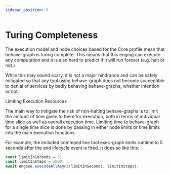 ```yaml
---
sidebar_position: 6
---
```


# Turing Completeness

The execution model and node choices based for the Core profile mean that behave-graph is turing complete.  This means that this enging can execute any computation and it is also hard to predict if it will run forever (e.g. halt or not.)

While this may sound scary, it is not a major hindrance and can be safely mitigated so that any tool using behave-graph does not become succeptible to denial of services by badly behaving behave-graphs, whether intention or not.

Limiting Execution Resources

The main way to mitigate the risk of non-halting behave-graphs is to limit the amount of time given to them for execution, both in terms of individual time slice as well as overall execution time.  Limiting time to behave-graph for a single time slice is done by passing in either node limits or time limits into the main execution functions.

For example, the included command line tool exec-graph limits runtime to 5 seconds after the end lifecycle event is fired.  It does so like this:

```typescript
const limitInSeconds = 5;
const limitInSteps = 1000;
await engine.executeAllAsync(limitInSeconds, limitInSteps);
```
